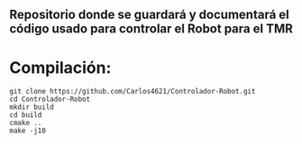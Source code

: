 Repositorio donde se guardará y documentará el código usado para controlar el Robot para el TMR
---
# Compilación:
```
git clone https://github.com/Carlos4621/Controlador-Robot.git
cd Controlador-Robot
mkdir build
cd build
cmake ..
make -j10
```
